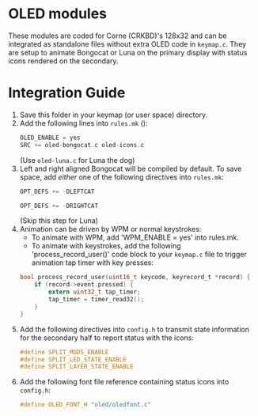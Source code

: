 # OLED modules
These modules are coded for Corne (CRKBD)'s 128x32 and can be integrated as standalone files without extra OLED code in `keymap.c`. They are setup to animate Bongocat or Luna on the primary display with status icons rendered on the secondary.

# Integration Guide
1. Save this folder in your keymap (or user space) directory.
2. Add the following lines into `rules.mk` ():
   ```c
   OLED_ENABLE = yes
   SRC += oled-bongocat.c oled-icons.c
   ```
   (Use `oled-luna.c` for Luna the dog)
3. Left and right aligned Bongocat will be compiled by default. To save space, add *either* one of the following directives into `rules.mk`:
   ```c
   OPT_DEFS += -DLEFTCAT
   ```
   ```c
   OPT_DEFS += -DRIGHTCAT
   ```
   (Skip this step for Luna)
4. Animation can be driven by WPM or normal keystrokes:
   * To animate with WPM, add 'WPM_ENABLE = yes' into rules.mk.
   * To animate with keystrokes, add the following 'process_record_user()' code block to your `keymap.c` file to trigger animation tap timer with key presses:
   ```c
   bool process_record_user(uint16_t keycode, keyrecord_t *record) {
       if (record->event.pressed) {
           extern uint32_t tap_timer;
           tap_timer = timer_read32();
       }
   }
   ```
5. Add the following directives into `config.h` to transmit state information for the secondary half to report status with the icons:
   ```c
   #define SPLIT_MODS_ENABLE
   #define SPLIT_LED_STATE_ENABLE
   #define SPLIT_LAYER_STATE_ENABLE
   ```
6. Add the following font file reference containing status icons into `config.h`:
   ```c
   #define OLED_FONT_H "oled/oledfont.c"
   ```
